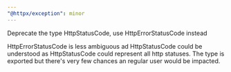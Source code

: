 ```yaml
---
"@httpx/exception": minor
---
```


Deprecate the type HttpStatusCode, use HttpErrorStatusCode instead

HttpErrorStatusCode is less ambiguous ad HttpStatusCode could be understood
as HttpStatusCode could represent all http statuses. The type is exported 
but there's very few chances an regular user would be impacted.
